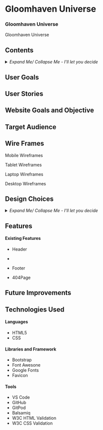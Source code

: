 # Gloomhaven Universe

### **Gloomhaven Universe** <!--Add website link in here-->

Gloomhaven Universe <!--Write a paragraph ot 2 About the website, it's function and goals-->

<!--Insert img with the different platforms and how the screen is displayed-->

## **Contents** <!--Change contents to relevance this is just initial layout and add links to relevant section, look into close/ open lists-->
<details>
    <summary><i>Expand Me/ Collapse Me - I'll let you decide</i></summary>

+ User Goals
+ User Stories
+ Website Goals & Objectives
+ Wireframes
+ Design Choices
    + Typography
    + Color Scheme
    + Images
    + Responsiveness

+ Features
    + Existing Features
        + Header
            + Instructions
            + Feedback
        + Landing View
        + Question View
        + Final Score View
        + Footer
    + Future Improvements
+ Technologies Used
    + Languages
    + Libraries & Framework
    + Tools
+ Testing
    + Bugs Fixed
    + Responsiveness Tests
    + Code Validation
        + HTML
        + CSS
    + User story testing
    + Feature Testing
    + Accessibility Testing
    + Lighthouse Testing
    + Browser Testing
+ Deployment
    + To deploy the project
    + To fork the project
    + To clone the project
+ Credits

<!--Add link to back to top of contents-->

</details>

## User Goals <!--Add what I believe the user ogoals are-->

## User Stories <!--Make up user goals for website may if i struggle use co-pilot-->

## Website Goals and Objective <!--Whats my aim for this website-->

## Target Audience <!--Who or what audience is the website aimed at-->

## Wire Frames <!--Add what tool was used explain best practices-->

Mobile Wireframes <!--Create link to wireframe-->

Tablet Wireframes <!--Create link to wireframe-->

Laptop Wireframes <!--Create link to wireframe-->

Desktop Wireframes <!--Create link to wireframe-->

## Design Choices

<details> 
<summary><i>Expand Me/ Collapse Me - I'll let you decide</i></summary>

#### **Typography**

<details> 
<summary><i>Expand Me/ Collapse Me - I'll let you decide</i></summary>
</details>

#### **Color Scheme** <!--Use a contrast site as well and mention this-->

<!--CSS Name - Color in css thats pre-determined-->
<!--Comment - Where is this predetermined color for-->

<details> 
<summary><i>Expand Me/ Collapse Me - I'll let you decide</i></summary>

| CSS Name | HEX | RGB | Comment |
|----------|:---:|:---:|---------|
|Example 1 | Ex1 | Ex 1| Example 1 | 

</details>

#### **Images** <!--Insert any tools used to generate images and add which programme we used to render-->

<details> 
<summary><i>Expand Me/ Collapse Me - I'll let you decide</i></summary>

</details>

#### **Responsiveness**

<details> 
<summary><i>Expand Me/ Collapse Me - I'll let you decide</i></summary>

</details>

</details> <!--Insert before this details to include in Design choices-->

<!--Add back to top link for design choices-->

## Features <!--Add features as we go on with coding written-->

#### **Existing Features** <!--Add features as we go on with coding evidenced-->

+ Header

+ <!--Add additional when balsamiq design is done-->

+ Footer

+ 404Page

<!--Add back to top link for design choices-->

## **Future Improvements** <!--Add targets once website complete-->

## **Technologies Used** 

#### **Languages**
+ HTML5 <!--Link to description-->
+ CSS <!--Link to description-->

#### **Libraries and Framework** <!--List below is genric add/ remove where necessary-->

+ Bootstrap
+ Font Awesone
+ Google Fonts
+ Favicon

#### **Tools** <!--List below is genric add/ remove where necessary-->

+ VS Code
+ GitHub
+ GitPod
+ Balsamiq
+ W3C HTML Validation
+ W3C CSS Validation



